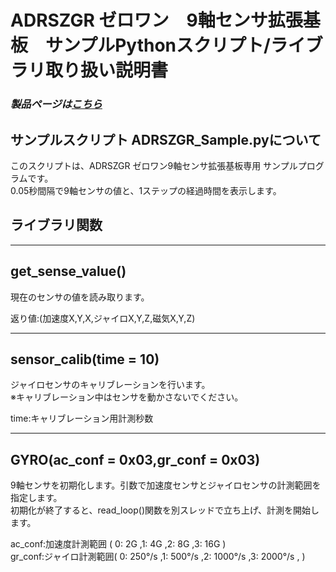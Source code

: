 # ADRSZGR ゼロワン　9軸センサ拡張基板　サンプルPythonスクリプト/ライブラリ取り扱い説明書  

### *製品ページは[こちら](http://bit-trade-one.co.jp/adrszgr)*

## サンプルスクリプト ADRSZGR_Sample.pyについて  
このスクリプトは、ADRSZGR ゼロワン9軸センサ拡張基板専用 サンプルプログラムです。  
0.05秒間隔で9軸センサの値と、1ステップの経過時間を表示します。  

## ライブラリ関数

---------------------------------

## get_sense_value()

現在のセンサの値を読み取ります。  

返り値:(加速度X,Y,X,ジャイロX,Y,Z,磁気X,Y,Z)  

---------------------------------

## sensor_calib(time = 10)

ジャイロセンサのキャリブレーションを行います。  
※キャリブレーション中はセンサを動かさないでください。  

time:キャリブレーション用計測秒数  

---------------------------------

## GYRO(ac_conf = 0x03,gr_conf = 0x03)

9軸センサを初期化します。引数で加速度センサとジャイロセンサの計測範囲を指定します。  
初期化が終了すると、read_loop()関数を別スレッドで立ち上げ、計測を開始します。  

ac_conf:加速度計測範囲 ( 0: 2G ,1: 4G ,2: 8G ,3: 16G )  
gr_conf:ジャイロ計測範囲( 0: 250°/s ,1: 500°/s ,2: 1000°/s ,3: 2000°/s , )
